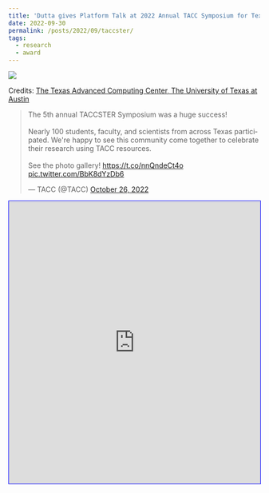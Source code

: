 ```yaml
---
title: 'Dutta gives Platform Talk at 2022 Annual TACC Symposium for Texas Researchers'
date: 2022-09-30
permalink: /posts/2022/09/taccster/
tags:
  - research
  - award
---
```


<img src='/images/2022-09-30-taccster.jpeg'>

Credits: [The Texas Advanced Computing Center, The University of Texas at Austin](https://www.tacc.utexas.edu/-/fifth-annual-taccster-symposium-huge-success)

<blockquote class="twitter-tweet"><p lang="en" dir="ltr">The 5th annual TACCSTER Symposium was a huge success! <br><br>Nearly 100 students, faculty, and scientists from across Texas participated. We&#39;re happy to see this community come together to celebrate their research using TACC resources.<br><br>See the photo gallery! <a href="https://t.co/nnQndeCt4o">https://t.co/nnQndeCt4o</a> <a href="https://t.co/BbK8dYzDb6">pic.twitter.com/BbK8dYzDb6</a></p>&mdash; TACC (@TACC) <a href="https://twitter.com/TACC/status/1585291842723119104?ref_src=twsrc%5Etfw">October 26, 2022</a></blockquote> <script async src="https://platform.twitter.com/widgets.js" charset="utf-8"></script>

<iframe src="https://www.linkedin.com/embed/feed/update/urn:li:share:6991051412570861568" height="566" width="504" style="border:1px blue solid;" allowfullscreen="" title="Embedded post"></iframe>
